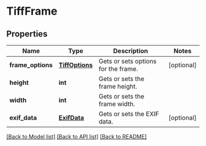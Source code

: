# TiffFrame

## Properties
Name | Type | Description | Notes
------------ | ------------- | ------------- | -------------
**frame_options** | [**TiffOptions**](TiffOptions.md) | Gets or sets options for the frame. | [optional] 
**height** | **int** | Gets or sets the frame height. | 
**width** | **int** | Gets or sets the frame width. | 
**exif_data** | [**ExifData**](ExifData.md) | Gets or sets the EXIF data. | [optional] 

[[Back to Model list]](../README.md#documentation-for-models) [[Back to API list]](../README.md#documentation-for-api-endpoints) [[Back to README]](../README.md)


